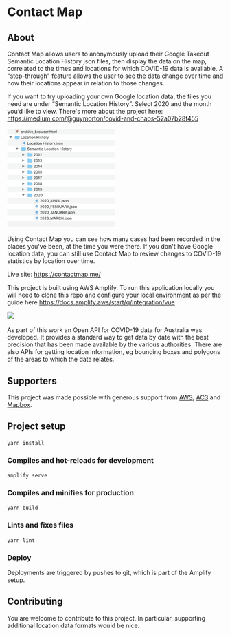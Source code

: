 # Contact Map

## About

Contact Map allows users to anonymously upload their Google Takeout Semantic Location History json files, then display the data on the map, correlated to the times and locations for which COVID-19 data is available. A "step-through" feature allows the user to see the data change over time and how their locations appear in relation to those changes.

If you want to try uploading your own Google location data, the files you need are under “Semantic Location History”. Select 2020 and the month you’d like to view. There's more about the project here: https://medium.com/@guymorton/covid-and-chaos-52a07b28f455

<img src="assets/semantic.png" width="50%">

Using Contact Map you can see how many cases had been recorded in the places you've been, at the time you were there. If you don't have Google location data, you can still use Contact Map to review changes to COVID-19 statistics by location over time.

Live site: https://contactmap.me/

This project is built using AWS Amplify. To run this application locally you will need to clone this repo and configure your local environment as per the guide here https://docs.amplify.aws/start/q/integration/vue

<img src="assets/demo.png">

As part of this work an Open API for COVID-19 data for Australia was developed. It provides a standard way to get data by date with the best precision that has been made available by the various authorities. There are also APIs for getting location information, eg bounding boxes and polygons of the areas to which the data relates.

## Supporters

This project was made possible with generous support from [AWS](https://aws.amazon.com/), [AC3](https://www.ac3.com/) and [Mapbox](https:///mapbox.com/).

## Project setup

```
yarn install
```

### Compiles and hot-reloads for development

```
amplify serve
```

### Compiles and minifies for production

```
yarn build
```

### Lints and fixes files

```
yarn lint
```

### Deploy

Deployments are triggered by pushes to git, which is part of the Amplify setup.

## Contributing

You are welcome to contribute to this project. In particular, supporting additional location data formats would be nice.

